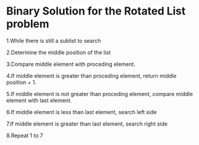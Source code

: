 # Binary Solution for the Rotated List problem #

1.While there is still a sublist to search

2.Determine the middle position of the list

3.Compare middle element with proceding element.

4.If middle element is greater than proceding element, return middle position + 1.

5.If middle element is not greater than proceding element, compare middle element with last element.

6.If middle element is less than last element, search left side 

7.If middle element is greater than last element, search right side

8.Repeat 1 to 7



